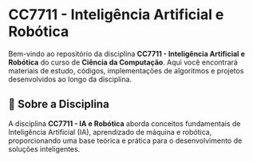 # CC7711 - Inteligência Artificial e Robótica  

Bem-vindo ao repositório da disciplina **CC7711 - Inteligência Artificial e Robótica** do curso de **Ciência da Computação**. Aqui você encontrará materiais de estudo, códigos, implementações de algoritmos e projetos desenvolvidos ao longo da disciplina.

## 📌 Sobre a Disciplina  
A disciplina **CC7711 - IA e Robótica** aborda conceitos fundamentais de Inteligência Artificial (IA), aprendizado de máquina e robótica, proporcionando uma base teórica e prática para o desenvolvimento de soluções inteligentes.
